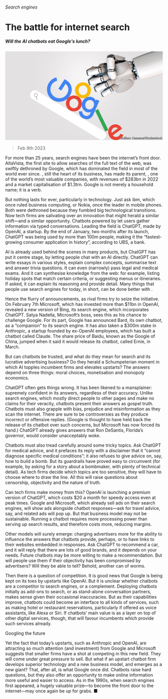 ###### Search engines

# The battle for internet search 

##### Will the AI chatbots eat Google’s lunch? 

![image](images/20230211_LDD001.jpg) 

> Feb 9th 2023 

For more than 25 years, search engines have been the internet’s front door. AltaVista, the first site to allow searches of the full text of the web, was swiftly dethroned by Google, which has dominated the field in most of the world ever since. , still the heart of its business, has made its parent, , one of the world’s most valuable companies, with revenues of $283bn in 2022 and a market capitalisation of $1.3trn. Google is not merely a household name; it is a verb.

But nothing lasts for ever, particularly in technology. Just ask ibm, which once ruled business computing, or Nokia, once the leader in mobile phones. Both were dethroned because they fumbled big technological transitions. Now tech firms are salivating over an innovation that might herald a similar shift—and a similar opportunity. Chatbots powered by  let users gather information via typed conversations. Leading the field is ChatGPT, made by OpenAI, a startup. By the end of January, two months after its launch, ChatGPT was being used by more than 100m people, making it the “fastest-growing consumer application in history”, according to UBS, a bank.

AI is already used behind the scenes in many products, but ChatGPT has put it centre stage, by letting people chat with an AI directly. ChatGPT can write essays in various styles, explain complex concepts, summarise text and answer trivia questions. It can even (narrowly) pass legal and medical exams. And it can synthesise knowledge from the web: for example, listing holiday spots that match certain criteria, or suggesting menus or itineraries. If asked, it can explain its reasoning and provide detail. Many things that people use search engines for today, in short, can be done better with .

Hence the flurry of announcements, as rival firms try to seize the initiative. On February 7th Microsoft, which has invested more than $11bn in OpenAI, revealed a new version of Bing, its search engine, which incorporates ChatGPT. Satya Nadella, Microsoft’s boss, sees this as his chance to challenge Google. For its part, Google has announced Bard, its own chatbot, as a “companion” to its search engine. It has also taken a $300m stake in Anthropic, a startup founded by ex-OpenAI employees, which has built a chatbot called Claude. The share price of Baidu, known as the Google of China, jumped when it said it would release its chatbot, called Ernie, in March.

But can chatbots be trusted, and what do they mean for search and its lucrative advertising business? Do they herald a Schumpeterian moment in which AI topples incumbent firms and elevates upstarts? The answers depend on three things: moral choices, monetisation and monopoly economics.

ChatGPT often gets things wrong. It has been likened to a mansplainer: supremely confident in its answers, regardless of their accuracy. Unlike search engines, which mostly direct people to other pages and make no claims for their veracity, chatbots present their answers as gospel truth. Chatbots must also grapple with bias, prejudice and misinformation as they scan the internet. There are sure to be controversies as they produce incorrect or offensive replies. (Google is thought to have held back the release of its chatbot over such concerns, but Microsoft has now forced its hand.) ChatGPT already gives answers that Ron DeSantis, Florida’s governor, would consider unacceptably woke. 

Chatbots must also tread carefully around some tricky topics. Ask ChatGPT for medical advice, and it prefaces its reply with a disclaimer that it “cannot diagnose specific medical conditions”; it also refuses to give advice on, say, how to build a bomb. But its guardrails have proved easy to circumvent (for example, by asking for a story about a bombmaker, with plenty of technical detail). As tech firms decide which topics are too sensitive, they will have to choose where to draw the line. All this will raise questions about censorship, objectivity and the nature of truth. 

Can tech firms make money from this? OpenAI is launching a premium version of ChatGPT, which costs $20 a month for speedy access even at peak times. Google and Microsoft, which already sell ads on their search engines, will show ads alongside chatbot responses—ask for travel advice, say, and related ads will pop up. But that business model may not be sustainable. Running a chatbot requires more processing power than serving up search results, and therefore costs more, reducing margins.

Other models will surely emerge: charging advertisers more for the ability to influence the answers that chatbots provide, perhaps, or to have links to their websites embedded in responses. Ask ChatGPT to recommend a car, and it will reply that there are lots of good brands, and it depends on your needs. Future chatbots may be more willing to make a recommendation. But will people use them if their objectivity has been compromised by advertisers? Will they be able to tell? Behold, another can of worms.

Then there is a question of competition. It is good news that Google is being kept on its toes by upstarts like OpenAI. But it is unclear whether chatbots are a competitor to search engines, or a complement. Deploying chatbots initially as add-ons to search, or as stand-alone conversation partners, makes sense given their occasional inaccuracies. But as their capabilities improve, chatbots could become an interface to all kinds of services, such as making hotel or restaurant reservations, particularly if offered as voice assistants, like Alexa or Siri. If chatbots’ main value is as a layer on top of other digital services, though, that will favour incumbents which provide such services already.

Googling the future 

Yet the fact that today’s upstarts, such as Anthropic and OpenAI, are attracting so much attention (and investment) from Google and Microsoft suggests that smaller firms have a shot at competing in this new field. They will come under great pressure to sell. But what if an upstart chatbot firm develops superior technology and a new business model, and emerges as a new giant? That, after all, is what Google once did. Chatbots raise hard questions, but they also offer an opportunity to make online information more useful and easier to access. As in the 1990s, when search engines first appeared, a hugely valuable prize—to become the front door to the internet—may once again be up for grabs. ■


